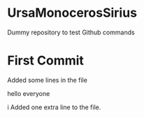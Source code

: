 # UrsaMonocerosSirius
Dummy repository to test Github commands

# First Commit
Added some lines in the file

hello everyone

i
Added one extra line to the file.
